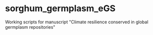 # sorghum_germplasm_eGS
Working scripts for manuscript "Climate resilience conserved in global germplasm repositories"
